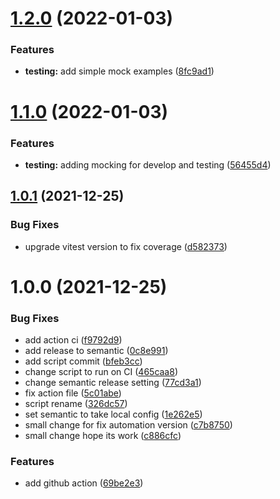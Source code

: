 # [1.2.0](https://github.com/yanirmanor/vite-test-vitest/compare/v1.1.0...v1.2.0) (2022-01-03)


### Features

* **testing:** add simple mock examples ([8fc9ad1](https://github.com/yanirmanor/vite-test-vitest/commit/8fc9ad15e8573703cbe1635d02c41e3a5ce85220))

# [1.1.0](https://github.com/yanirmanor/vite-test-vitest/compare/v1.0.1...v1.1.0) (2022-01-03)


### Features

* **testing:** adding mocking for develop and testing ([56455d4](https://github.com/yanirmanor/vite-test-vitest/commit/56455d4bce10c58debdbd6e9a8e60c71c76ad2be))

## [1.0.1](https://github.com/yanirmanor/vite-test-vitest/compare/v1.0.0...v1.0.1) (2021-12-25)


### Bug Fixes

* upgrade vitest version to fix coverage ([d582373](https://github.com/yanirmanor/vite-test-vitest/commit/d582373f56462c75185c4cad438a9730c1ec32e7))

# 1.0.0 (2021-12-25)


### Bug Fixes

* add action ci ([f9792d9](https://github.com/yanirmanor/vite-test-vitest/commit/f9792d9685fbb21124c14a6f05442ab8b1c3fd7f))
* add release to semantic ([0c8e991](https://github.com/yanirmanor/vite-test-vitest/commit/0c8e99128ff24e8ee1e581a2c54f306b8e5c63a4))
* add script commit ([bfeb3cc](https://github.com/yanirmanor/vite-test-vitest/commit/bfeb3cc4d080401fb26c28612a9cb67807e24a3c))
* change script to run on CI ([465caa8](https://github.com/yanirmanor/vite-test-vitest/commit/465caa807c6d33d1952daa179e50f3e14e51168a))
* change semantic release setting ([77cd3a1](https://github.com/yanirmanor/vite-test-vitest/commit/77cd3a142b5f2c19222d7c5023468b2ce5b33c50))
* fix action file ([5c01abe](https://github.com/yanirmanor/vite-test-vitest/commit/5c01abe53ebf425770d4e7c7f7d0e84b17fb1931))
* script rename ([326dc57](https://github.com/yanirmanor/vite-test-vitest/commit/326dc5796436370ea6be7e4cfb65b001cad0365e))
* set semantic to take local config ([1e262e5](https://github.com/yanirmanor/vite-test-vitest/commit/1e262e51005599d2096dfa31a3c254423a1f4128))
* small change for fix automation version ([c7b8750](https://github.com/yanirmanor/vite-test-vitest/commit/c7b8750c962a6cc29f40adb1f79c94688389737c))
* small change hope its work ([c886cfc](https://github.com/yanirmanor/vite-test-vitest/commit/c886cfc28376bbc9caf945211476d3bbc87a5a48))


### Features

* add github action ([69be2e3](https://github.com/yanirmanor/vite-test-vitest/commit/69be2e3ebc6a696213ee0cf4efc9d00caa4be042))
